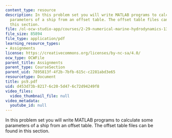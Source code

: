 ```yaml
---
content_type: resource
description: In this problem set you will write MATLAB programs to calculate some
  parameters of a ship from an offset table. The offset table files can be found in
  this section.
file: /ol-ocw-studio-app/courses/2-29-numerical-marine-hydrodynamics-13-024-spring-2003/d453d73b82176c205d476c72d94249f8_ps9.pdf
file_size: 85894
file_type: application/pdf
learning_resource_types:
- Assignments
license: https://creativecommons.org/licenses/by-nc-sa/4.0/
ocw_type: OCWFile
parent_title: Assignments
parent_type: CourseSection
parent_uid: 7895813f-4f2b-7bfb-615c-c2281abd3e65
resourcetype: Document
title: ps9.pdf
uid: d453d73b-8217-6c20-5d47-6c72d94249f8
video_files:
  video_thumbnail_file: null
video_metadata:
  youtube_id: null
---
```

In this problem set you will write MATLAB programs to calculate some parameters of a ship from an offset table. The offset table files can be found in this section.